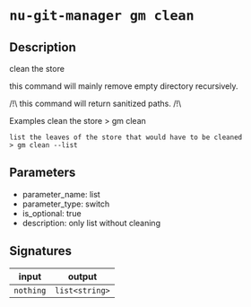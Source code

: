 # `nu-git-manager gm clean`
## Description
clean the store

this command will mainly remove empty directory recursively.

/!\ this command will return sanitized paths. /!\

Examples
    clean the store
    > gm clean

    list the leaves of the store that would have to be cleaned
    > gm clean --list

## Parameters
- parameter_name: list
- parameter_type: switch
- is_optional: true
- description: only list without cleaning

## Signatures
| input     | output         |
| --------- | -------------- |
| `nothing` | `list<string>` |
